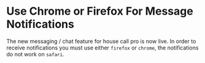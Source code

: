 # Use Chrome or Firefox For Message Notifications

The new messaging / chat feature for house call pro is now live. In order to
receive notifications you must use either `firefox` or `chrome`, the
notifications do not work on `safari`.

